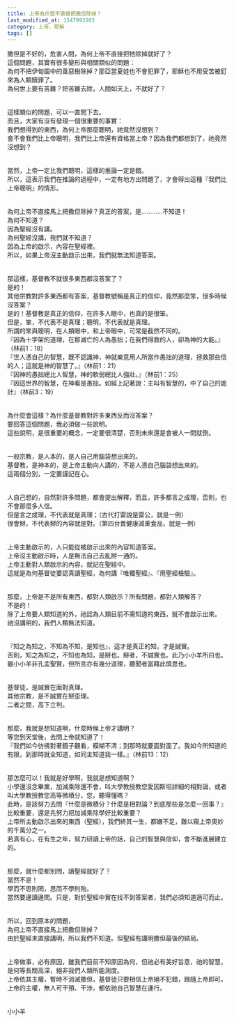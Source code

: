 ```yaml
---
title: 上帝為什麼不直接把撒但除掉？
last_modified_at: 1547993503
category: 上帝、耶穌
tags: []
---
```


撒但是不好的，危害人間，為何上帝不直接把牠除掉就好了？<br><!--more-->這個問題，其實有很多變形與相關類似的問題：<br>為何不把伊甸園中的善惡樹除掉？那亞當夏娃也不會犯罪了，耶穌也不用受苦被釘來為人類贖罪了。<br>為何世上要有苦難？把苦難去除，人間如天上，不就好了？<br><br><br>這樣類似的問題，可以一直問下去。<br>而且，大家有沒有發現一個很重要的事實：<br>我們想得到的東西，為何上帝那麼聰明，祂竟然沒想到？<br>會不會我們比上帝聰明，我們比上帝還有資格當上帝？因為我們都想到了，祂竟然沒想到？<br><br><br>當然，上帝一定比我們聰明，這樣的推論一定是錯。<br>所以，這表示我們在推論的過程中，一定有地方出問題了，才會得出這種『我們比上帝聰明』的情形。<br><br><br>為何上帝不直接馬上把撒但除掉？真正的答案，是…………不知道！<br>為何不知道？<br>因為聖經沒有講。<br>為何聖經沒講，我們就不知道？<br>因為上帝的啟示，內容在聖經裡。<br>所以，如果上帝沒主動啟示出來，我們就無法知道答案。<br><br><br>那這樣，基督教不就很多東西都沒答案了？<br>是的！<br>其他宗教對許多東西都有答案，基督教號稱是真正的信仰，竟然那麼笨，很多時候沒答案？<br>是的！基督教是真正的信仰，在許多人眼中，也真的是很笨。<br>但是，笨，不代表不是真理；聰明，不代表就是真理。<br>所謂的笨與聰明，在人類眼中，和上帝眼中，可常是截然不同的。<br>『因為十字架的道理，在那滅亡的人為愚拙；在我們得救的人，卻為神的大能。』（林前1：18）<br>『世人憑自己的智慧，既不認識神，神就樂意用人所當作愚拙的道理，拯救那些信的人；這就是神的智慧了。』（林前1：21）<br>『因神的愚拙總比人智慧，神的軟弱總比人強壯。』（林前1：25）<br>『因這世界的智慧，在神看是愚拙。如經上記著說：主叫有智慧的，中了自己的詭計』（林前3：19）<br><br><br>為什麼會這樣？為什麼基督教對許多東西反而沒答案？<br>要回答這個問題，我必須做一些說明。<br>這些說明，是很重要的概念，一定要很清楚，否則未來還是會被人一問就倒。<br><br><br>一般宗教，是人本的，是人自己用腦袋想出來的。<br>基督教，是神本的，是上帝主動向人講的，不是人憑自己腦袋想出來的。<br>這兩個分別，一定要謹記在心。<br><br><br>人自己想的，自然對許多問題，都會提出解釋，而且，許多都言之成理，否則，也不會那麼多人信。<br>但是言之成理，不代表就是真理；（古代打雷說是雷公，就是一例）<br>很會掰，不代表掰的內容就是對。（第四台賣健康減重食品，就是一例）<br><br><br>上帝主動啟示的，人只能從被啟示出來的內容知道答案。<br>上帝沒主動啟示時，人是無法自己去亂掰一通的。<br>上帝主動對人類啟示的內容，就記在聖經中。<br>這就是為何基督徒要認真讀聖經，為何講『唯獨聖經』、『用聖經檢驗』。<br><br><br>那麼，上帝是不是所有東西，都對人類啟示？所有問題，都對人類解答？<br>不是的！<br>除了上帝要人類知道的外，祂認為人類目前不需知道的東西，就不會啟示出來。<br>祂沒講明的，我們人類無法知道。<br><br><br>『知之為知之，不知為不知，是知也』，這才是真正的知，才是誠實。<br>否則，知之為知之，不知也為知，是掰也。掰者，不誠實也。此乃小小羊所曰也。<br>雖小小羊非孔孟聖賢，但所言亦有幾分道理，聽聞者當藉此慎思也。<br><br><br>基督徒，是誠實在面對真理。<br>其他宗教，是不誠實在掰歪理。<br>二者之間，高下立判。<br><br><br>那麼，我就是想知道啊，什麼時候上帝才講明？<br>等您到天堂後，去問上帝就知道了！<br>『我們如今彷彿對著鏡子觀看，糢糊不清；到那時就要面對面了。我如今所知道的有限，到那時就全知道，如同主知道我一樣。』（林前13：12）<br><br><br>那怎麼可以！我就是好學啊，我就是想知道啊？<br>小學還沒念畢業，加減乘除還不會，叫大學教授教您愛因斯坦詳細的相對論，或者叫大學教授教您高等微積分，您，聽得懂嗎？<br>此時，是該努力去問『什麼是微積分？什麼是相對論？到底那些是怎麼一回事？』比較重要，還是先努力把加減乘除學好比較重要？<br>上帝所主動啟示出來的東西（聖經），我們終其一生，都嫌不足，難以窺上帝奧妙的千萬分之一。<br>若真有心，在有生之年，努力研讀上帝的話，自己的智慧與信仰，會不斷進展建立的。<br><br><br>那麼，就什麼都別問，讀聖經就好了？<br>當然不是！<br>學而不思則罔，思而不學則殆。<br>當然要邊讀邊問。只是，對於聖經中實在找不到答案者，我們必須知道適可而止。<br><br><br>所以，回到原本的問題，<br>為何上帝不直接馬上把撒但除掉？<br>由於聖經未直接講明，所以我們不知道。但聖經有講明撒但最後的結局。<br><br><br>上帝做事，必有原因，雖我們目前不知原因為何，但祂必有美好旨意，祂的智慧，是何等長闊高深，絕非我們人類所能測度。<br>上帝依其主權，暫時不消滅撒但，基督徒只要相信上帝絕不犯錯，跟隨上帝即可。<br>上帝的主權，無人可干預、干涉。都依祂自己智慧在運行。<br><br><br>小小羊<br><p>&nbsp;</p><br><br><br>
